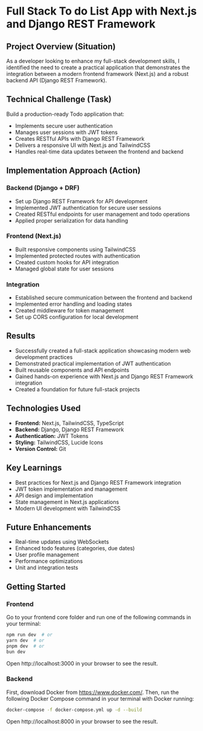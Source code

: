 # Full Stack To do List App with Next.js and Django REST Framework

## Project Overview (Situation)

As a developer looking to enhance my full-stack development skills, I identified the need to create a practical application that demonstrates the integration between a modern frontend framework (Next.js) and a robust backend API (Django REST Framework).

## Technical Challenge (Task)

Build a production-ready Todo application that:

- Implements secure user authentication
- Manages user sessions with JWT tokens
- Creates RESTful APIs with Django REST Framework
- Delivers a responsive UI with Next.js and TailwindCSS
- Handles real-time data updates between the frontend and backend

## Implementation Approach (Action)

### Backend (Django + DRF)

- Set up Django REST Framework for API development
- Implemented JWT authentication for secure user sessions
- Created RESTful endpoints for user management and todo operations
- Applied proper serialization for data handling

### Frontend (Next.js)

- Built responsive components using TailwindCSS
- Implemented protected routes with authentication
- Created custom hooks for API integration
- Managed global state for user sessions

### Integration

- Established secure communication between the frontend and backend
- Implemented error handling and loading states
- Created middleware for token management
- Set up CORS configuration for local development

## Results

- Successfully created a full-stack application showcasing modern web development practices
- Demonstrated practical implementation of JWT authentication
- Built reusable components and API endpoints
- Gained hands-on experience with Next.js and Django REST Framework integration
- Created a foundation for future full-stack projects

## Technologies Used

- **Frontend:** Next.js, TailwindCSS, TypeScript
- **Backend:** Django, Django REST Framework
- **Authentication:** JWT Tokens
- **Styling:** TailwindCSS, Lucide Icons
- **Version Control:** Git

## Key Learnings

- Best practices for Next.js and Django REST Framework integration
- JWT token implementation and management
- API design and implementation
- State management in Next.js applications
- Modern UI development with TailwindCSS

## Future Enhancements

- Real-time updates using WebSockets
- Enhanced todo features (categories, due dates)
- User profile management
- Performance optimizations
- Unit and integration tests

## Getting Started

### Frontend

Go to your frontend core folder and run one of the following commands in your terminal:

```bash
npm run dev  # or
yarn dev  # or
pnpm dev  # or
bun dev
```

Open http://localhost:3000 in your browser to see the result.

### Backend

First, download Docker from https://www.docker.com/. Then, run the following Docker Compose command in your terminal with Docker running:

```bash
docker-compose -f docker-compose.yml up -d --build
```

Open http://localhost:8000 in your browser to see the result.

